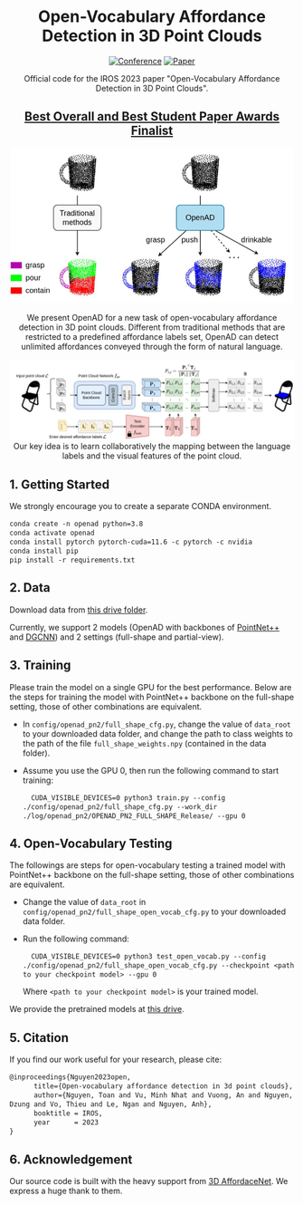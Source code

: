 <div align="center">
  
# Open-Vocabulary Affordance Detection in 3D Point Clouds
  
[![Conference](https://img.shields.io/badge/IROS-2023-FGD94D.svg)](https://ieee-iros.org/)
[![Paper](https://img.shields.io/badge/Paper-arxiv.2303.02401-FF6B6B.svg)](https://arxiv.org/abs/2303.02401)


Official code for the IROS 2023 paper "Open-Vocabulary Affordance Detection in 3D Point Clouds".

<h2><a href="https://ieee-iros.org/iros-2023-award-winners/">Best Overall and Best Student Paper Awards Finalist</a></h2>


<img src="./demo/intro.jpg" width="500">

We present OpenAD for a new task of open-vocabulary affordance detection in 3D point clouds. Different from traditional methods that are restricted to a predefined affordance labels set, OpenAD can detect unlimited affordances conveyed through the form of natural language.

![image](demo/method.jpg)
Our key idea is to learn collaboratively the mapping between the language labels and the visual features of the point cloud.

</div>

## 1. Getting Started
We strongly encourage you to create a separate CONDA environment.
```
conda create -n openad python=3.8
conda activate openad
conda install pytorch pytorch-cuda=11.6 -c pytorch -c nvidia
conda install pip
pip install -r requirements.txt
```

## 2. Data
Download data from [this drive folder](https://drive.google.com/drive/folders/1f-_V_iA6POMYlBe2byuplJfdKmV72BHu?usp=sharing).

Currently, we support 2 models (OpenAD with backbones of [PointNet++](https://proceedings.neurips.cc/paper/2017/file/d8bf84be3800d12f74d8b05e9b89836f-Paper.pdf) and [DGCNN](https://dl.acm.org/doi/pdf/10.1145/3326362)) and 2 settings (full-shape and partial-view).

## 3. Training
Please train the model on a single GPU for the best performance. Below are the steps for training the model with PointNet++ backbone on the full-shape setting, those of other combinations are equivalent.

* In ```config/openad_pn2/full_shape_cfg.py```, change the value of ```data_root``` to your downloaded data folder, and change the path to class weights to the path of the file ```full_shape_weights.npy``` (contained in the data folder).
* Assume you use the GPU 0, then run the following command to start training:

		CUDA_VISIBLE_DEVICES=0 python3 train.py --config ./config/openad_pn2/full_shape_cfg.py --work_dir ./log/openad_pn2/OPENAD_PN2_FULL_SHAPE_Release/ --gpu 0

## 4. Open-Vocabulary Testing
The followings are steps for open-vocabulary testing a trained model with PointNet++ backbone on the full-shape setting, those of other combinations are equivalent.

* Change the value of ```data_root``` in ```config/openad_pn2/full_shape_open_vocab_cfg.py``` to your downloaded data folder.
* Run the following command:

		CUDA_VISIBLE_DEVICES=0 python3 test_open_vocab.py --config ./config/openad_pn2/full_shape_open_vocab_cfg.py --checkpoint <path to your checkpoint model> --gpu 0
	Where ```<path to your checkpoint model>``` is your trained model.

We provide the pretrained models at [this drive](https://drive.google.com/drive/folders/17895vwgGHfIlDj3q0a7BOg6cotH5RTjm?usp=sharing).


## 5. Citation

If you find our work useful for your research, please cite:
```
@inproceedings{Nguyen2023open,
      title={Open-vocabulary affordance detection in 3d point clouds},
      author={Nguyen, Toan and Vu, Minh Nhat and Vuong, An and Nguyen, Dzung and Vo, Thieu and Le, Ngan and Nguyen, Anh},
      booktitle = IROS,
      year      = 2023
}
```

## 6. Acknowledgement

Our source code is built with the heavy support from [3D AffordaceNet](https://github.com/Gorilla-Lab-SCUT/AffordanceNet). We express a huge thank to them.
